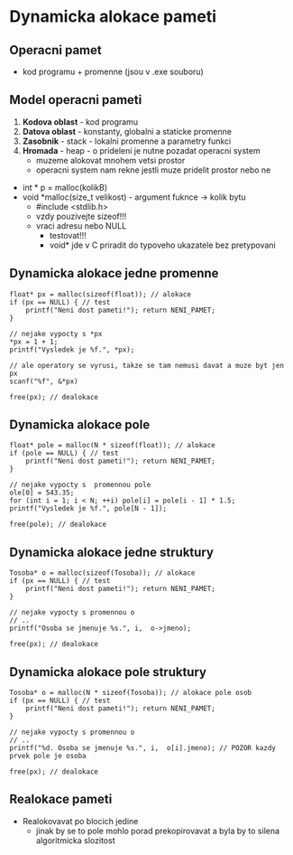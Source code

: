 # Dynamicka alokace pameti

## Operacni pamet
- kod programu + promenne (jsou v .exe souboru)

## Model operacni pameti
1. **Kodova oblast** - kod programu
2. **Datova oblast** - konstanty, globalni a staticke promenne
3. **Zasobnik** - stack - lokalni promenne a parametry funkci
4. **Hromada** - heap - o prideleni je nutne pozadat operacni system
    * muzeme alokovat mnohem vetsi prostor
    * operacni system nam rekne jestli muze pridelit prostor nebo ne
- int * p = malloc(kolikB) 
- void *malloc(size_t velikost) - argument fuknce -> kolik bytu
    * #include <stdlib.h>
    * vzdy pouzivejte sizeof!!!
    * vraci adresu nebo NULL
        * testovat!!!
        * void* jde v C priradit do typoveho ukazatele bez pretypovani

## Dynamicka alokace jedne promenne
```
float* px = malloc(sizeof(float)); // alokace
if (px == NULL) { // test
    printf("Neni dost pameti!"); return NENI_PAMET;
}

// nejake vypocty s *px
*px = 1 + 1;
printf("Vysledek je %f.", *px); 

// ale operatory se vyrusi, takze se tam nemusi davat a muze byt jen px
scanf("%f", &*px) 

free(px); // dealokace
```

## Dynamicka alokace pole
```
float* pole = malloc(N * sizeof(float)); // alokace
if (pole == NULL) { // test
    printf("Neni dost pameti!"); return NENI_PAMET;
}

// nejake vypocty s  promennou pole
ole[0] = 543.35;
for (int i = 1; i < N; ++i) pole[i] = pole[i - 1] * 1.5;
printf("Vysledek je %f.", pole[N - 1]); 

free(pole); // dealokace
```

## Dynamicka alokace jedne struktury
```
Tosoba* o = malloc(sizeof(Tosoba)); // alokace
if (px == NULL) { // test
    printf("Neni dost pameti!"); return NENI_PAMET;
}

// nejake vypocty s promennou o
// ..
printf("Osoba se jmenuje %s.", i,  o->jmeno); 

free(px); // dealokace
```

## Dynamicka alokace pole struktury
```
Tosoba* o = malloc(N * sizeof(Tosoba)); // alokace pole osob
if (px == NULL) { // test
    printf("Neni dost pameti!"); return NENI_PAMET;
}

// nejake vypocty s promennou o
// ..
printf("%d. Osoba se jmenuje %s.", i,  o[i].jmeno); // POZOR kazdy prvek pole je osoba

free(px); // dealokace
```

## Realokace pameti
- Realokovavat po blocich jedine
    * jinak by se to pole mohlo porad prekopirovavat a byla by to silena algoritmicka slozitost

